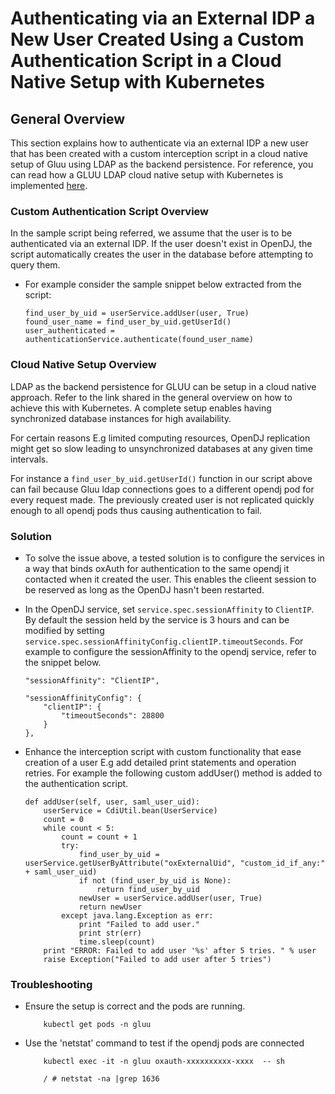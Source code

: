 # Authenticating via an External IDP a New User Created Using a Custom Authentication Script in a Cloud Native Setup with Kubernetes

## General Overview

This section explains how to authenticate via an external IDP a new user that has been created with a custom interception script in a cloud native setup of Gluu using LDAP as the backend persistence. For reference, you can read how a GLUU LDAP cloud native setup with Kubernetes is implemented [here](https://gluu.org/docs/gluu-server/4.3/installation-guide/install-kubernetes/). 

### Custom Authentication Script Overview

In the sample script being referred, we assume that the user is to be authenticated via an external IDP. If the user doesn't exist in OpenDJ, the script automatically creates the user in the database before attempting to query them.

- For example consider the sample snippet below extracted from the script:
 
    ```
    find_user_by_uid = userService.addUser(user, True)
    found_user_name = find_user_by_uid.getUserId()
    user_authenticated = authenticationService.authenticate(found_user_name)
    ```

### Cloud Native Setup Overview

LDAP as the backend persistence for GLUU can be setup in a cloud native approach. Refer to the link shared in the general overview on how to achieve this with Kubernetes. A complete setup enables having synchronized database instances for high availability.

For certain reasons E.g limited computing resources, OpenDJ replication might get so slow leading to unsynchronized databases at any given time intervals.

For instance a `find_user_by_uid.getUserId()` function in our script above can fail because Gluu ldap connections goes to a different opendj pod for every request made. The previously created user is not replicated quickly enough to all opendj pods thus causing authentication to fail.

### Solution

- To solve the issue above, a tested solution is to configure the services in a way that binds oxAuth for authentication to the same opendj it contacted when it created the user. This enables the clieent session to be reserved as long as the OpenDJ hasn't been restarted.

- In the OpenDJ service, set `service.spec.sessionAffinity` to `ClientIP`. By default the session held by the service is 3 hours and can be modified by setting `service.spec.sessionAffinityConfig.clientIP.timeoutSeconds`. For example to configure the sessionAffinity to the opendj service, refer to the snippet below.

    ```
    "sessionAffinity": "ClientIP",

    "sessionAffinityConfig": {
        "clientIP": {
            "timeoutSeconds": 28800
        }
    },
    ```

- Enhance the interception script with custom functionality that ease creation of a user E.g add detailed print statements and operation retries. For example the following custom addUser() method is added to the authentication script.

    ```
    def addUser(self, user, saml_user_uid):
        userService = CdiUtil.bean(UserService)
        count = 0
        while count < 5:
            count = count + 1
            try:
                find_user_by_uid = userService.getUserByAttribute("oxExternalUid", "custom_id_if_any:" + saml_user_uid)
                if not (find_user_by_uid is None):
                    return find_user_by_uid
                newUser = userService.addUser(user, True)
                return newUser
            except java.lang.Exception as err:
                print "Failed to add user."
                print str(err)
                time.sleep(count)
        print "ERROR: Failed to add user '%s' after 5 tries. " % user
        raise Exception("Failed to add user after 5 tries")
    ```

### Troubleshooting

- Ensure the setup is correct and the pods are running.

    ```
        kubectl get pods -n gluu
    ```

- Use the 'netstat' command to test if the opendj pods are connected

    ```
        kubectl exec -it -n gluu oxauth-xxxxxxxxxx-xxxx  -- sh 

        / # netstat -na |grep 1636
    ```